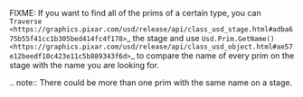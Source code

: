 FIXME:
If you want to find all of the prims of a certain type, you can `Traverse <https://graphics.pixar.com/usd/release/api/class_usd_stage.html#adba675b55f41cc1b305bed414fc4f178>`_ the stage and use `Usd.Prim.GetName() <https://graphics.pixar.com/usd/release/api/class_usd_object.html#ae57e12beedf10c423e11c5b889343f6d>`_ to compare the name of every prim on the stage with the name you are looking for.

.. note::
    There could be more than one prim with the same name on a stage.

